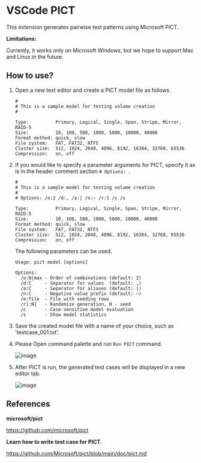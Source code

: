 # VSCode PICT

This extension generates pairwise test patterns using Microsoft PICT.

**Limitations:**

Currently, it works only on Microsoft Windows, but we hope to support Mac and Linux in the future.

## How to use?

1. Open a new text editor and create a PICT model file as follows.

   ```
   #
   # This is a sample model for testing volume creation
   #

   Type:          Primary, Logical, Single, Span, Stripe, Mirror, RAID-5
   Size:          10, 100, 500, 1000, 5000, 10000, 40000
   Format method: quick, slow
   File system:   FAT, FAT32, NTFS
   Cluster size:  512, 1024, 2048, 4096, 8192, 16384, 32768, 65536
   Compression:   on, off
   ```

2. If you would like to specify a parameter arguments for PICT, specify it as is in the header comment section `# Options: `.

   ```
   #
   # This is a sample model for testing volume creation
   #
   # Options: /o:2 /d:, /a:| /n:~ /r:1 /c /s

   Type:          Primary, Logical, Single, Span, Stripe, Mirror, RAID-5
   Size:          10, 100, 500, 1000, 5000, 10000, 40000
   Format method: quick, slow
   File system:   FAT, FAT32, NTFS
   Cluster size:  512, 1024, 2048, 4096, 8192, 16384, 32768, 65536
   Compression:   on, off
   ```

   The following parameters can be used.

   ```
   Usage: pict model [options]

   Options:
     /o:N|max - Order of combinations (default: 2)
     /d:C     - Separator for values  (default: ,)
     /a:C     - Separator for aliases (default: |)
     /n:C     - Negative value prefix (default: ~)
     /e:file  - File with seeding rows
     /r[:N]   - Randomize generation, N - seed
     /c       - Case-sensitive model evaluation
     /s       - Show model statistics
   ```

3. Save the created model file with a name of your choice, such as 'testcase_001.txt'.
4. Please Open command palette and run `Run PICT` command.

   ![image](https://github.com/exceedsystem/vscode-pict/assets/70489172/24ca53ba-5e8e-45fb-b60d-c3dc443350f2)

5. After PICT is run, the generated test cases will be displayed in a new editor tab.

   ![image](https://github.com/exceedsystem/vscode-pict/assets/70489172/a78a3987-6fec-46ad-a4b5-c6b2e0434b45)

## References

**microsoft/pict**

https://github.com/microsoft/pict

**Learn how to write test case for PICT.**

https://github.com/Microsoft/pict/blob/main/doc/pict.md
